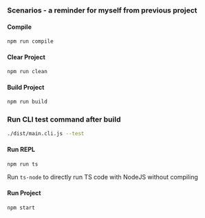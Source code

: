 ### Scenarios - a reminder for myself from previous project

#### Compile

```bash
npm run compile
```
#### Clear Project

```bash
npm run clean
```

#### Build Project

```bash
npm run build
```

### Run CLI test command after build
```bash
./dist/main.cli.js --test
```

#### Run REPL

```bash
npm run ts
```

Run `ts-node` to directly run TS code with NodeJS without compiling 

#### Run Project

```bash
npm start
```


